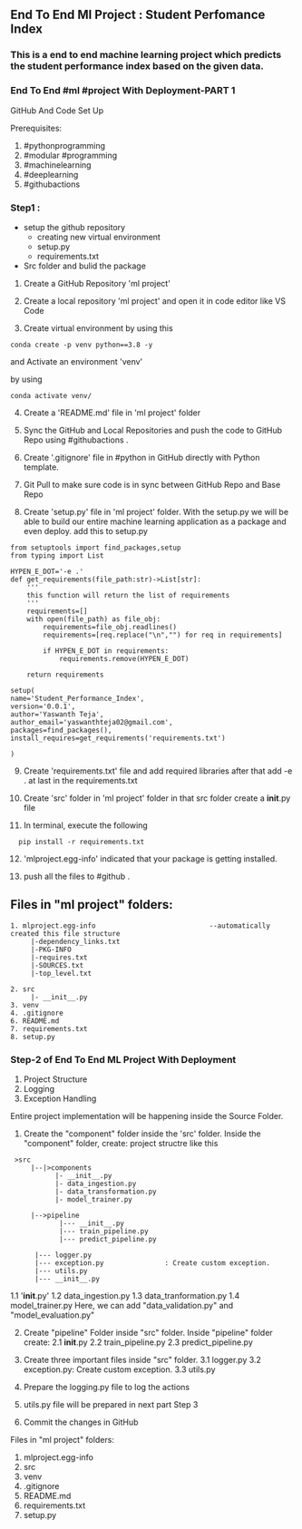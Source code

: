 ## End To End Ml Project : Student Perfomance Index 

### This is a end to end machine learning project which predicts the student performance index based on the given data.


### End To End #ml #project With Deployment-PART 1
GitHub And Code Set Up


Prerequisites:
1. #pythonprogramming
2. #modular #programming
3. #machinelearning
4. #deeplearning
5. #githubactions



### Step1 :

- setup the github repository
  - creating new virtual environment
  - setup.py
  - requirements.txt
- Src folder and bulid the package


1. Create a GitHub Repository 'ml project'

2. Create a local repository 'ml project' and open it in code editor like VS Code

3. Create  virtual environment  by using this 
```
conda create -p venv python==3.8 -y
```
and Activate an environment 'venv' 

by using 
```
conda activate venv/
```
4. Create a 'README.md' file in 'ml project' folder

5. Sync the GitHub and Local Repositories and push the code to GitHub Repo using #githubactions .

6. Create '.gitignore' file in #python in GitHub directly with Python template.

7. Git Pull to make sure code is in sync between GitHub Repo and Base Repo

8. Create 'setup.py' file in 'ml project' folder. With the setup.py we will be able to build our entire machine learning application as a package and even deploy.
add this to setup.py

```
from setuptools import find_packages,setup
from typing import List

HYPEN_E_DOT='-e .'
def get_requirements(file_path:str)->List[str]:
    '''
    this function will return the list of requirements
    '''
    requirements=[]
    with open(file_path) as file_obj:
        requirements=file_obj.readlines()
        requirements=[req.replace("\n","") for req in requirements]

        if HYPEN_E_DOT in requirements:
            requirements.remove(HYPEN_E_DOT)
    
    return requirements

setup(
name='Student_Performance_Index',
version='0.0.1',
author='Yaswanth Teja',
author_email='yaswanthteja02@gmail.com',
packages=find_packages(),
install_requires=get_requirements('requirements.txt')

)
```
9. Create 'requirements.txt' file and add required libraries after that add -e . at last in the requirements.txt

10. Create 'src' folder in 'ml project' folder
in that src folder create a  __init__.py file

11. In terminal, execute the following
```
  pip install -r requirements.txt
```
12. 'mlproject.egg-info' indicated that your package is getting installed.

13. push all the files to #github .



## Files in "ml project" folders:
```
1. mlproject.egg-info                            --automatically created this file structure 
     |-dependency_links.txt
     |-PKG-INFO
     |-requires.txt
     |-SOURCES.txt
     |-top_level.txt

2. src 
     |- __init__.py
3. venv
4. .gitignore
6. README.md
7. requirements.txt
8. setup.py
```

### Step-2  of End To End ML Project With Deployment

1. Project Structure
2. Logging
3. Exception Handling






Entire project implementation will be happening inside the Source Folder.
1. Create the "component" folder inside the 'src' folder. Inside the "component" folder, create: project structre like this

```
 >src
     |--|>components 
           |- __init__.py
           |- data_ingestion.py
           |- data_transformation.py
           |- model_trainer.py
      
     |-->pipeline
            |--- __init__.py
            |--- train_pipeline.py
            |--- predict_pipeline.py
     
      |--- logger.py
      |--- exception.py               : Create custom exception.
      |--- utils.py
      |--- __init__.py

```


1.1 '__init__.py'
1.2 data_ingestion.py
1.3 data_tranformation.py
1.4 model_trainer.py
Here, we can add "data_validation.py" and "model_evaluation.py"

2. Create "pipeline" Folder inside "src" folder. Inside "pipeline" folder create:
2.1 __init__.py
2.2 train_pipeline.py
2.3 predict_pipeline.py

3. Create three important files inside "src" folder.
3.1 logger.py
3.2 exception.py: Create custom exception.
3.3 utils.py




4. Prepare the logging.py file to log the actions

5. utils.py file will be prepared in next part Step 3

6. Commit the changes in GitHub


Files in "ml project" folders:
1. mlproject.egg-info
2. src
3. venv
4. .gitignore
6. README.md
7. requirements.txt
8. setup.py



